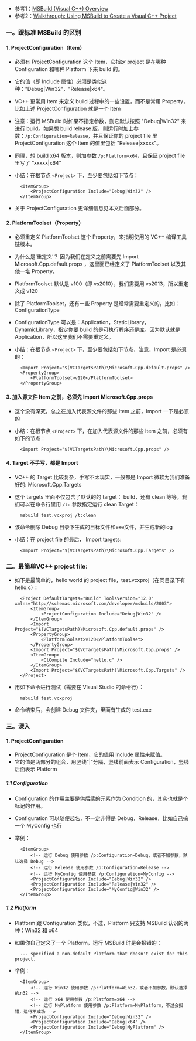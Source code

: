 * 参考1：[MSBuild (Visual C++) Overview](https://msdn.microsoft.com/en-us/library/ee662426.aspx)
* 参考2：[Walkthrough: Using MSBuild to Create a Visual C++ Project](https://msdn.microsoft.com/en-us/library/dd293607.aspx)

### 一。跟标准 MSBuild 的区别

#### 1. ProjectConfiguration（Item）
* 必须有 ProjectConfiguration 这个 Item，它指定 project 是在哪种 Configuration 和哪种 Platform 下来 build 的。
* 它的值（即 Include 属性）必须是类似这种："Debug|Win32"，"Release|x64"。
* VC++ 更常用 Item 来定义 build 过程中的一些设置，而不是常用 Property，比如上述 ProjectConfiguration 就是一个 Item
* 注意：运行 MSBuild 时如果不指定参数，则它默认按照 "Debug|Win32" 来进行 build。如果想 build release 版，则运行时加上参数：`/p:Configuration=Release`，并且保证你的 project file 里 ProjectConfiguration 这个 Item 的值里包括 "Release|xxxxx"。
* 同理，想 build x64 版本，则加参数 `/p:Platform=x64`，且保证 project file 里写了 “xxxxx|x64”
* 小结：在根节点 `<Project>` 下，至少要包括如下节点：

		<ItemGroup>  
			<ProjectConfiguration Include="Debug|Win32" />  
		</ItemGroup> 

* 关于 ProjectConfiguration 更详细信息见本文后面部分。

#### 2. PlatformToolset（Property）
* 必须重定义 PlatformToolset 这个 Property，来指明使用的 VC++ 编译工具链版本。 
* 为什么是‘重定义’？ 因为我们在定义之前需要先 Import Microsoft.Cpp.default.props ，这里面已经定义了 PlatformToolset 以及其他一堆 Property。
* PlatformToolset 默认是 v100（即 vs2010），我们需要用 vs2013，所以重定义成 v120
* 除了 PlatformToolset，还有一些 Property 是经常需要重定义的，比如：ConfigurationType
* ConfigurationType 可以是：Application，StaticLibrary，DynamicLibrary，指定你要 build 的是可执行程序还是库。因为默认就是 Application，所以这里我们不需要重定义。
* 小结：在根节点 `<Project>` 下，至少要包括如下节点，注意，Import 是必须的：

		<Import Project="$(VCTargetsPath)\Microsoft.Cpp.default.props" />  
		<PropertyGroup>  
			<PlatformToolset>v120</PlatformToolset>  
		</PropertyGroup>  

#### 3. 加入源文件 Item 之前，必须先 Import Microsoft.Cpp.props
* 这个没有深究，总之在加入代表源文件的那些 Item 之前，Import 一下是必须的
* 小结：在根节点 `<Project>` 下，在加入代表源文件的那些 Item 之前，必须有如下的节点：

		<Import Project="$(VCTargetsPath)\Microsoft.Cpp.props" />  

#### 4. Target 不手写，都是 Import
* VC++ 的 Target 比较复杂，手写不太现实，一般都是 Import 微软为我们准备好的: Microsoft.Cpp.Targets
* 这个 targets 里面不仅包含了默认的的 target： build，还有 clean 等等。我们可以在命令行里用 `/t:` 参数指定运行 clean Target：

		msbuild test.vcxproj /t:clean

* 该命令删除 Debug 目录下生成的目标文件和exe文件，并生成新的log
* 小结：在 project file 的最后， Import targets:

		<Import Project="$(VCTargetsPath)\Microsoft.Cpp.Targets" /> 

### 二。最简单VC++ project file:
* 如下是最简单的，hello world 的 project file，test.vcxproj（在同目录下有hello.c）：

		<Project DefaultTargets="Build" ToolsVersion="12.0" xmlns="http://schemas.microsoft.com/developer/msbuild/2003">  
			<ItemGroup>  
				<ProjectConfiguration Include="Debug|Win32" />  
			</ItemGroup>  
			<Import Project="$(VCTargetsPath)\Microsoft.Cpp.default.props" />  
			<PropertyGroup>  
				<PlatformToolset>v120</PlatformToolset>  
			</PropertyGroup>  
			<Import Project="$(VCTargetsPath)\Microsoft.Cpp.props" />  
			<ItemGroup>  
				<ClCompile Include="hello.c" />  
			</ItemGroup>   
			<Import Project="$(VCTargetsPath)\Microsoft.Cpp.Targets" />  
		</Project>      

* 用如下命令进行测试（需要在 Visual Studio 的命令行）：

		msbuild test.vcxproj

* 命令结束后，会创建 Debug 文件夹，里面有生成的 test.exe

### 三。深入

#### 1. ProjectConfiguration
* ProjectConfiguration 是个 Item，它的值用 Include 属性来赋值。
* 它的值是两部分的组合，用竖线"|"分隔，竖线前面表示 Configuration，竖线后面表示 Platform

##### 1.1 Configuration
* Configuration 的作用主要是供后续的元素作为 Condition 的，其实也就是个标记的作用。
* Configuration 可以随便起名，不一定非得是 Debug，Release，比如自己搞一个 MyConfig 也行
* 举例：

		<ItemGroup>  
			<!-- 运行 Debug 使用参数 /p:Configuration=Debug，或者不加参数，默认选择 Debug --> 
			<!-- 运行 Release 使用参数 /p:Configuration=Release --> 
			<!-- 运行 MyConfig 使用参数 /p:Configuration=MyConfig --> 
			<ProjectConfiguration Include="Debug|Win32" />
			<ProjectConfiguration Include="Release|Win32" />
			<ProjectConfiguration Include="MyConfig|Win32" />
		</ItemGroup> 

##### 1.2 Platform
* Platform 跟 Configuration 类似，不过，Platform 只支持 MSBuild 认识的两种：Win32 和 x64
* 如果你自己定义了一个 Platform，运行 MSBuild 时是会报错的：

		... specified a non-default Platform that doesn't exist for this project.

* 举例：

		<ItemGroup>  
			<!-- 运行 Win32 使用参数 /p:Platform=Win32，或者不加参数，默认选择 Win32 --> 
			<!-- 运行 x64 使用参数 /p:Platform=x64 --> 
			<!-- 运行 MyPlatform 使用参数 /p:Platform=MyPlatform，不过会报错，运行不成功 --> 
			<ProjectConfiguration Include="Debug|Win32" />
			<ProjectConfiguration Include="Debug|x64" />
			<ProjectConfiguration Include="Debug|MyPlatform" />
		</ItemGroup>  